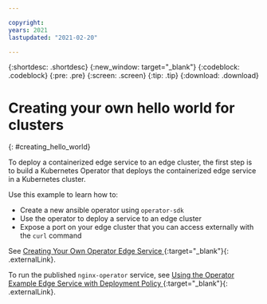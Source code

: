 ```yaml
---

copyright:
years: 2021
lastupdated: "2021-02-20"

---
```


{:shortdesc: .shortdesc}
{:new_window: target="_blank"}
{:codeblock: .codeblock}
{:pre: .pre}
{:screen: .screen}
{:tip: .tip}
{:download: .download}

# Creating your own hello world for clusters
{: #creating_hello_world}

To deploy a containerized edge service to an edge cluster, the first step is to build a Kubernetes Operator that deploys the containerized edge service in a Kubernetes cluster.

Use this example to learn how to:

* Create a new ansible operator using `operator-sdk`
* Use the operator to deploy a service to an edge cluster
* Expose a port on your edge cluster that you can access externally with the `curl` command

See [Creating Your Own Operator Edge Service ](https://github.com/open-horizon/examples/blob/master/edge/services/nginx-operator/CreateService.md){:target="_blank"}{: .externalLink}.

To run the published `nginx-operator` service, see [Using the Operator Example Edge Service with Deployment Policy ](https://github.com/open-horizon/examples/tree/master/edge/services/nginx-operator#using-operator-policy){:target="_blank"}{: .externalLink}.
